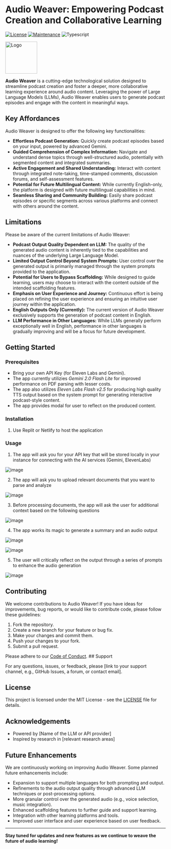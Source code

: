 # Audio Weaver: Empowering Podcast Creation and Collaborative Learning

[![License](https://img.shields.io/badge/License-MIT-green.svg)](https://opensource.org/licenses/MIT)
[![Maintenance](https://img.shields.io/badge/Maintained-No-yellow.svg)](https://github.com/aliabidhasan/AudioWeaver)
![Typescript](https://img.shields.io/badge/TypeScript-007ACC?style=for-the-badge&logo=typescript&logoColor=white)

<img src="https://github.com/user-attachments/assets/88a53b04-999e-4bba-b137-1ba6ffe3b88a" width="100" height="100" alt="Logo">


**Audio Weaver** is a cutting-edge technological solution designed to streamline podcast creation and foster a deeper, more collaborative learning experience around audio content. Leveraging the power of Large Language Models (LLMs), Audio Weaver enables users to generate podcast episodes and engage with the content in meaningful ways.

## Key Affordances

Audio Weaver is designed to offer the following key functionalities:

* **Effortless Podcast Generation:** Quickly create podcast episodes based on your input, powered by advanced Gemini.
* **Guided Comprehension of Complex Information:** Navigate and understand dense topics through well-structured audio, potentially with segmented content and integrated summaries.
* **Active Engagement and Shared Understanding:** Interact with content through integrated note-taking, time-stamped comments, discussion forums, and self-assessment features.
* **Potential for Future Multilingual Content:** While currently English-only, the platform is designed with future multilingual capabilities in mind.
* **Seamless Sharing and Community Building:** Easily share podcast episodes or specific segments across various platforms and connect with others around the content.

## Limitations

Please be aware of the current limitations of Audio Weaver:

* **Podcast Output Quality Dependent on LLM:** The quality of the generated audio content is inherently tied to the capabilities and nuances of the underlying Large Language Model.
* **Limited Output Control Beyond System Prompts:** User control over the generated output is primarily managed through the system prompts provided to the application.
* **Potential for Users to Bypass Scaffolding:** While designed to guide learning, users may choose to interact with the content outside of the intended scaffolding features.
* **Emphasis on User Experience and Journey:** Continuous effort is being placed on refining the user experience and ensuring an intuitive user journey within the application.
* **English Outputs Only (Currently):** The current version of Audio Weaver exclusively supports the generation of podcast content in English.
* **LLM Performance in Other Languages:** While LLMs generally perform exceptionally well in English, performance in other languages is gradually improving and will be a focus for future development.

## Getting Started

### Prerequisites

- Bring your own API Key (for Eleven Labs and Gemini).
- The app currently utilizies _Gemini 2.0 Flash Lite_ for improved performance on PDF parsing with lesser costs.
- The app also utilizes _Eleven Labs Flash v2.5_ for producing high quality TTS output based on the system prompt for generating interactive podcast-style content.
- The app provides modal for user to reflect on the produced content. 

### Installation

1. Use Replit or Netlify to host the application

### Usage

1.  The app will ask you for your API key that will be stored locally in your instance for connecting with the AI services (Gemini, ElevenLabs)

![image](https://github.com/user-attachments/assets/0b8510f0-8d77-49d6-b27c-5b4f22e79cc7)

2.  The app will ask you to upload relevant documents that you want to parse and analyze 

![image](https://github.com/user-attachments/assets/2a1df295-a5b5-416f-be30-c8af42ab5177)

3.  Before processing documents, the app will ask the user for additional context based on the following questions

![image](https://github.com/user-attachments/assets/6e95006b-a1d9-432b-8b39-97830c5477e5)

4.  The app works its magic to generate a summary and an audio output

![image](https://github.com/user-attachments/assets/2063b4f8-3a40-4904-8e28-f7c5c5616968)

![image](https://github.com/user-attachments/assets/1fc4e64f-887d-4956-9d0d-4c6de2463602)

5. The user will critically reflect on the output through a series of prompts to enhance the audio generation

![image](https://github.com/user-attachments/assets/d6c744f4-090d-48d5-abeb-41a2c8c122b7)


## Contributing

We welcome contributions to Audio Weaver! If you have ideas for improvements, bug reports, or would like to contribute code, please follow these guidelines:

1.  Fork the repository.
2.  Create a new branch for your feature or bug fix.
3.  Make your changes and commit them.
4.  Push your changes to your fork.
5.  Submit a pull request.

Please adhere to our [Code of Conduct](CODE_OF_CONDUCT.md). ## Support

For any questions, issues, or feedback, please [link to your support channel, e.g., GitHub Issues, a forum, or contact email].

## License

This project is licensed under the MIT License - see the [LICENSE](LICENSE) file for details.

## Acknowledgements

* Powered by [Name of the LLM or API provider]
* Inspired by research in [relevant research areas]

## Future Enhancements

We are continuously working on improving Audio Weaver. Some planned future enhancements include:

* Expansion to support multiple languages for both prompting and output.
* Refinements to the audio output quality through advanced LLM techniques or post-processing options.
* More granular control over the generated audio (e.g., voice selection, music integration).
* Enhanced scaffolding features to further guide and support learning.
* Integration with other learning platforms and tools.
* Improved user interface and user experience based on user feedback.

---

**Stay tuned for updates and new features as we continue to weave the future of audio learning!**
